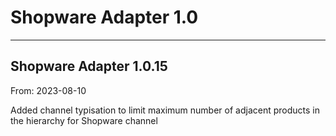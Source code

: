 # Shopware Adapter 1.0


---

## Shopware Adapter 1.0.15
From: 2023-08-10

Added channel typisation to limit maximum number of adjacent products in the hierarchy for Shopware channel
